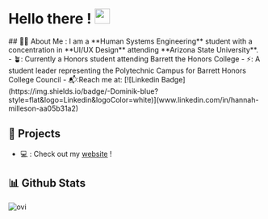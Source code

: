 <h1>
 Hello there !  
<img src="https://media.giphy.com/media/hvRJCLFzcasrR4ia7z/giphy.gif" width="30px"/>
</h1>
## 👩‍💼 About Me :
  I am a **Human Systems Engineering** student with a concentration in **UI/UX Design** attending **Arizona State University**. 
- 🪴: Currently a Honors student attending Barrett the Honors College
- ⚡: A student leader representing the Polytechnic Campus for Barrett Honors College Council
- 📬:Reach me at: [![Linkedin Badge](https://img.shields.io/badge/-Dominik-blue?style=flat&logo=Linkedin&logoColor=white)](www.linkedin.com/in/hannah-milleson-aa05b31a2)

## 🎨 Projects
- 💻 : Check out my <u>[website]([https://hannahymilleson.wixsite.com/webfolio/projects-6])</u> !


## 📊 Github Stats
<img src="https://github-readme-stats.vercel.app/api/top-langs?username=madushadhanushka&show_icons=true&locale=en&layout=compact&theme=chartreuse-dark" alt="ovi" />
